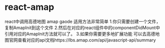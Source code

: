 # react-amap
react中调用高德地图 amap gaode
适用方法非常简单
1.你只需要创建一个文件，复制AmapInit到这个文件
2.然后在对应的react组件中的componentDidMount中引用对应的AmapInit方法就可以了。
3.如果你需要更多地扩展功能 可以去高德地图官网查看对应的api文档https://lbs.amap.com/api/javascript-api/summary

